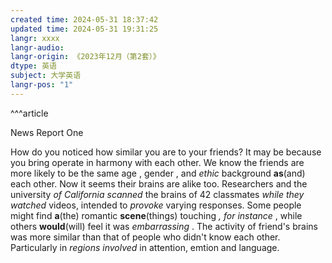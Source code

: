 ```yaml
---
created time: 2024-05-31 18:37:42
updated time: 2024-05-31 19:31:25
langr: xxxx
langr-audio: 
langr-origin: 《2023年12月（第2套）》
dtype: 英语
subject: 大学英语
langr-pos: "1"
---
```

^^^article

News Report One

How do you noticed how similar you are to your friends? It may be because you bring operate in harmony with each other. We know the friends are more likely to be the same age , gender , and _ethic_ background **as**(and) each other. Now it seems their brains are alike too. Researchers and the university _of California_ _scanned_ the brains of 42 classmates _while they watched_ videos, intended to _provoke_ varying responses. Some people might find **a**(the) romantic **scene**(things) touching _, for instance_ , while others **would**(will) feel it was _embarrassing_ . The activity of friend's brains was more similar than that of people who didn't know each other. Particularly in _regions involved_ in attention, emtion and language.